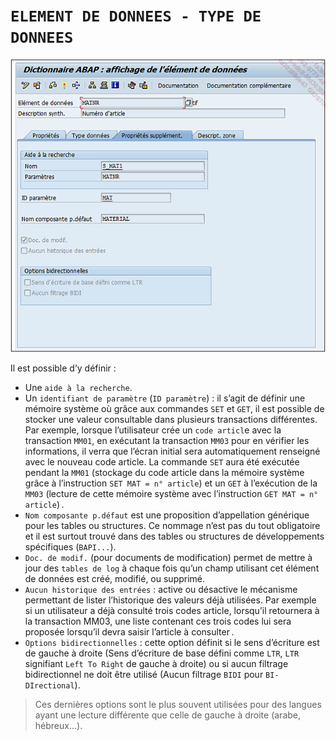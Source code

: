 # **`ELEMENT DE DONNEES - TYPE DE DONNEES`**

![](../00_Ressources/05_10_01.png)

Il est possible d’y définir :

- Une `aide à la recherche`.
- Un `identifiant de paramètre` (`ID paramètre`) : il s’agit de définir une mémoire système où grâce aux commandes `SET` et `GET`, il est possible de stocker une valeur consultable dans plusieurs transactions différentes. Par exemple, lorsque l’utilisateur crée un `code articl`e avec la transaction `MM01`, en exécutant la transaction `MM03` pour en vérifier les informations, il verra que l’écran initial sera automatiquement renseigné avec le nouveau code article. La commande `SET` aura été exécutée pendant la `MM01` (stockage du code article dans la mémoire système grâce à l’instruction `SET MAT = n° article`) et un `GET` à l’exécution de la `MM03` (lecture de cette mémoire système avec l’instruction `GET MAT = n° article`) .
- `Nom composante p.défaut` est une proposition d’appellation générique pour les tables ou structures. Ce nommage n’est pas du tout obligatoire et il est surtout trouvé dans des tables ou structures de développements spécifiques (`BAPI...`).
- `Doc. de modif.` (pour documents de modification) permet de mettre à jour des `tables de log` à chaque fois qu’un champ utilisant cet élément de données est créé, modifié, ou supprimé.
- `Aucun historique des entrées` : active ou désactive le mécanisme permettant de lister l’historique des valeurs déjà utilisées. Par exemple si un utilisateur a déjà consulté trois codes article, lorsqu’il retournera à la transaction MM03, une liste contenant ces trois codes lui sera proposée lorsqu’il devra saisir l’article à consulter .
- `Options bidirectionnelles` : cette option définit si le sens d’écriture est de gauche à droite (Sens d’écriture de base défini comme `LTR`, `LTR` signifiant `Left To Right` de gauche à droite) ou si aucun filtrage bidirectionnel ne doit être utilisé (Aucun filtrage `BIDI` pour `BI-DIrectional`).

> Ces dernières options sont le plus souvent utilisées pour des langues ayant une lecture différente que celle de gauche à droite (arabe, hébreux...).
